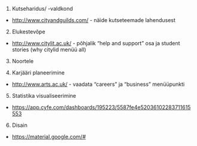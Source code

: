 1. Kutseharidus/ -valdkond
 * http://www.cityandguilds.com/ - näide kutseteemade lahendusest
 
2. Elukestevõpe
 * http://www.citylit.ac.uk/ - põhjalik “help and support” osa ja student stories (why citylid menüü all)
 
3. Noortele
 
 
4. Karjääri planeerimine
 * http://www.arts.ac.uk/ - vaadata “careers” ja “business”  menüüpunkti
 
5. Statistika visualiseerimine
 * https://app.cyfe.com/dashboards/195223/5587fe4e52036102283711615553

6. Disain
 * https://material.google.com/#
